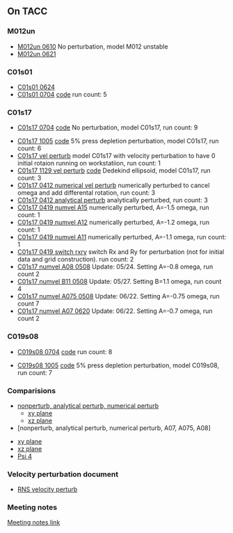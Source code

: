 ## On TACC

### M012un
- [M012un 0610](../data/rns_stability/M012un_0610.nbconvert.html) No perturbation, model M012 unstable
- [M012un 0621](../data/rns_stability/M012un_0621.nbconvert.html)


### C01s01
- [C01s01 0624](../data/rns_stability/C01s01_0624.html)
- [C01s01 0704](../data/rns_stability/C01s01_0704_5.html) [code](../data/rns_stability/C01s01_0704_5_code.html) run count: 5


### C01s17
<!-- - [C01s17 0610](../data/rns_stability/C01s17_0610.nbconvert.html) No perturbation, model C01s17
- [C01s17 0621](../data/rns_stability/C01s17_0621.nbconvert.html) No perturbation, model C01s17
- [C01s17 0624](../data/rns_stability/C01s17_0624.nbconvert.html) No perturbation, model C01s17 -->
- [C01s17 0704](../data/rns_stability/C01s17_0704_9.html) [code](../data/rns_stability/C01s17_0704_9_code.html) No perturbation, model C01s17, run count: 9
<!-- - [C01s17 0918](../data/rns_stability/C01s17_0918_3.html) [code](../data/rns_stability/C01s17_0918_0_code.html) 5% press depletion perturbation, model C01s17, run count: 4 -->
- [C01s17 1005](../data/rns_stability/C01s17_1005_5.html) [code](../data/rns_stability/C01s17_1005_5_code.html) 5% press depletion perturbation, model C01s17, run count: 6
- [C01s17 vel perturb](../data/rns_stability/C01s17_vel_workstation.html) model C01s17 with velocity perturbation to have 0 initial rotaion running on workstatiion, run count: 1
- [C01s17 1129 vel perturb](../data/rns_stability/Baikal_ILGRMHD_C01s17_dedekind_1129_2.html) [code](../data/rns_stability/Baikal_ILGRMHD_C01s17_dedekind_1129_2_code.html) Dedekind ellipsoid, model C01s17, run count: 3
- [C01s17 0412 numerical vel perturb](http://physics.uwyo.edu/~brook/rns_nb/C01s17_numvel_0412_2.html) numerically perturbed to cancel omega and add differental rotation, run count: 3
- [C01s17 0412 analytical perturb](http://physics.uwyo.edu/~brook/rns_nb/C01s17_analvel_0412_2.html) analytically perturbed, run count: 3
- [C01s17 0419 numvel A15](http://physics.uwyo.edu/~brook/rns_nb/C01s17_A15_0419_0.html) numerically perturbed, A=-1.5 omega, run count: 1
- [C01s17 0419 numvel A12](http://physics.uwyo.edu/~brook/rns_nb/C01s17_A12_0419_0.html) numerically perturbed, A=-1.2 omega, run count: 1
- [C01s17 0419 numvel A11](http://physics.uwyo.edu/~brook/rns_nb/C01s17_A11_0425_0.html) numerically perturbed, A=-1.1 omega, run count: 1
- [C01s17 0419 switch rxry](http://physics.uwyo.edu/~brook/rns_nb/C01s17_switch_rxry_0419_1.html) switch Rx and Ry for perturbation (not for initial data and grid construction). run count: 2
- [C01s17 numvel A08 0508](http://physics.uwyo.edu/~brook/rns_nb/C01s17_numvel_A08_0508/) Update: 05/24. Setting A=-0.8 omega, run count 2
- [C01s17 numvel B11 0508](http://physics.uwyo.edu/~brook/rns_nb/C01s17_numvel_B11_0508/C01s17_numvel_B11_0508_3.html) Update: 05/27. Setting B=1.1 omega, run count 4
- [C01s17 numvel A075 0508](http://physics.uwyo.edu/~brook/rns_nb/C01s17_numvel_A075_0523/C01s17_numvel_A075_0523_4.html) Update: 06/22. Setting A=-0.75 omega, run count 7
- [C01s17 numvel A07 0620](http://physics.uwyo.edu/~brook/rns_nb/C01s17_numvel_A07_0620/C01s17_numvel_A07_0620_1.html) Update: 06/22. Setting A=-0.7 omega, run count 2

### C019s08
<!-- - [C019s08 0624](../data/rns_stability/C019s08_0624.html) -->
- [C019s08 0704](../data/rns_stability/C019s08_0704_8.html) [code](../data/rns_stability/C019s08_0704_8_code.html) run count: 8 
<!-- - [C019s08 0918](../data/rns_stability/C019s08_0918_3.html) [code](../data/rns_stability/C019s08_0918_code.html) 5% press depletion perturbation, model C019s08, run count: 4  -->
- [C019s08 1005](../data/rns_stability/C019s08_1005_6.html) [code](../data/rns_stability/C019s08_1005_6_code.html) 5% press depletion perturbation, model C019s08, run count: 7 

### Comparisions

- [nonperturb, analytical perturb, numerical perturb](http://physics.uwyo.edu/~brook/rns_img/)
  - [xy plane](http://physics.uwyo.edu/~brook/rns_img/sims_at_xy.png)
  - [xz plane](http://physics.uwyo.edu/~brook/rns_img/sims_at_xz.png)
- [nonperturb, analytical perturb, numerical perturb, A07, A075, A08]
<!--  (http://physics.uwyo.edu/~brook/rns_img/case5) -->
  - [xy plane](../data/rns_stability/sims_at_xy_for_all.png)
  - [xz plane](../data/rns_stability/sims_at_xz_for_all.png)
  - [Psi 4](../data/rns_stability/compare_psi4.png)


### Velocity perturbation document

- [RNS velocity perturb](../data/rns_stability/velocity_perturb.html)

### Meeting notes

[Meeting notes link](https://docs.google.com/document/d/1AVJrJAFOiO3n9h6P8y7qucc_YC45Wixqd-m5RfAD17I/edit?usp=sharing)

